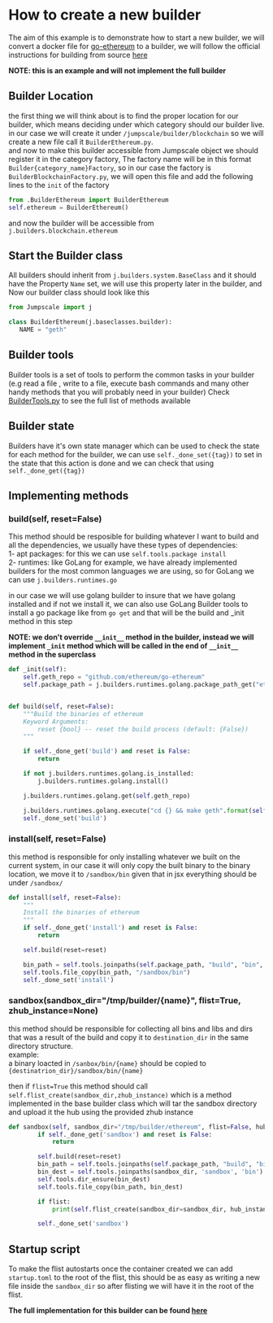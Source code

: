 # How to create a new builder

The aim of this example is to demonstrate how to start a new builder, we will convert a docker file for 
[go-ethereum](https://github.com/ethereum/go-ethereum) to a builder, we will follow the official instructions for 
building from source [here](https://github.com/ethereum/go-ethereum/wiki/Installation-Instructions-for-Ubuntu#building-from-source)

**NOTE: this is an example and will not implement the full builder**

## Builder Location
the first thing we will think about is to find the proper location for our builder, which means deciding under which 
category should our builder live.  
in our case we will create it under `/jumpscale/builder/blockchain` so we will create a new file call it 
`BuilderEthereum.py`.  
and now to make this builder accessible from Jumpscale object we should register it in the category factory, 
The factory name will be in this format `Builder{category_name}Factory`, so in our case the factory is 
`BuilderBlockchainFactory.py`, we will open this file and add the following lines to the `init` of the factory

```python
from .BuilderEthereum import BuilderEthereum
self.ethereum = BuilderEthereum()
```
and now the builder will be accessible from `j.builders.blockchain.ethereum`

## Start the Builder class
 All builders should inherit from `j.builders.system.BaseClass` and it should have the Property `Name` set, we will use 
 this property later in the builder, and Now our builder class should look like this
 ```python
from Jumpscale import j

class BuilderEthereum(j.baseclasses.builder):
    NAME = "geth"
``` 

## Builder tools 
Builder tools is a set of tools to perform the common tasks in your builder (e.g read a file
, write to a file, execute bash commands and many other handy methods that you will probably need in your builder)
Check [BuilderTools.py](https://github.com/threefoldtech/jumpscaleX/blob/development/Jumpscale/builder/tools/BuilderTools.py)
 to see the full list of methods available 
 
## Builder state
Builders have it's own state manager which can be used to check the state for each method for the builder, we can use 
`self._done_set({tag})` to set in the state that this action is done and we can check that using `self._done_get({tag})` 

## Implementing methods

### build(self, reset=False)
This method should be resposible for building whatever I want to build and all the dependencies, we usually have these 
types of dependencies:  
1- apt packages: for this we can use `self.tools.package install`  
2- runtimes: like GoLang for example, we have  already implemented builders for the most common languages we are using, 
so for GoLang we can use `j.builders.runtimes.go`

in our case we will use golang builder to insure that we have golang installed and if not we install it,
we can also use GoLang Builder tools to install a go package like from `go get` and that will be the build and _init 
method in this step

**NOTE: we don't override `__init__` method in the builder, instead we will implement `_init` method which will be 
called in the end of `__init__` method in the superclass**

```python
def _init(self):
    self.geth_repo = "github.com/ethereum/go-ethereum"
    self.package_path = j.builders.runtimes.golang.package_path_get("ethereum/go-ethereum")


def build(self, reset=False):
    """Build the binaries of ethereum
    Keyword Arguments:
        reset {bool} -- reset the build process (default: {False})
    """

    if self._done_get('build') and reset is False:
        return

    if not j.builders.runtimes.golang.is_installed:
        j.builders.runtimes.golang.install()

    j.builders.runtimes.golang.get(self.geth_repo)

    j.builders.runtimes.golang.execute("cd {} && make geth".format(self.package_path))
    self._done_set('build')

```

### install(self, reset=False)

this method is responsible for only installing whatever we built on the current system, in our case it will only copy 
the built binary to the binary location, we move it to `/sandbox/bin` given that in jsx everything should be under `/sandbox/` 

```python
def install(self, reset=False):
    """
    Install the binaries of ethereum
    """
    if self._done_get('install') and reset is False:
        return

    self.build(reset=reset)

    bin_path = self.tools.joinpaths(self.package_path, "build", "bin", "geth")
    self.tools.file_copy(bin_path, "/sandbox/bin")
    self._done_set('install')
```

### sandbox(sandbox_dir="/tmp/builder/{name}", flist=True, zhub_instance=None)

this method should be responsible for collecting all bins and libs and dirs that was a result
of the build and copy it to `destination_dir` in the same directory structure.  
example:  
a binary loacted in `/sanbox/bin/{name}` should be copied to `{destinatrion_dir}/sandbox/bin/{name}`

then if `flist=True` this method should call `self.flist_create(sandbox_dir,zhub_instance)` which is a method 
implemented in the base builder class which will tar the sandbox directory and upload it the hub using the provided 
zhub instance

```python
def sandbox(self, sandbox_dir="/tmp/builder/ethereum", flist=False, hub_instance=None, reset=False):
        if self._done_get('sandbox') and reset is False:
            return

        self.build(reset=reset)
        bin_path = self.tools.joinpaths(self.package_path, "build", "bin", "geth")
        bin_dest = self.tools.joinpaths(sandbox_dir, 'sandbox', 'bin')
        self.tools.dir_ensure(bin_dest)
        self.tools.file_copy(bin_path, bin_dest)

        if flist:
            print(self.flist_create(sandbox_dir=sandbox_dir, hub_instance=hub_instance))

        self._done_set('sandbox')
```

## Startup script
To make the flist autostarts once the container created we can add `startup.toml` to the root of the flist, this should 
be as easy as writing a new file inside the `sandbox_dir` so after flisting we will have it in the root of the flist.


**The full implementation for this builder can be found 
[here](https://github.com/threefoldtech/jumpscaleX/blob/development_builders/Jumpscale/builder/blockchain/BuilderEthereum.py)**

